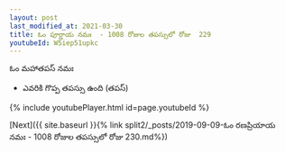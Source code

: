 ```yaml
---
layout: post
last_modified_at: 2021-03-30
title: ఓం పూర్ణాయ నమః  - 1008 రోజుల తపస్సులో రోజు  229
youtubeId: W5iep51upkc
---
```

 
 
 ఓం మహాతపస్ నమః  
 
 -  ఎవరికి గొప్ప తపస్సు ఉంది (తపస్) 
 
  
 
  
 
 
 
 
 
 


{% include youtubePlayer.html id=page.youtubeId %}
 
[Next]({{ site.baseurl }}{% link  split2/_posts/2019-09-09-ఓం రణప్రియాయ నమః  - 1008 రోజుల తపస్సులో రోజు  230.md%})
 
